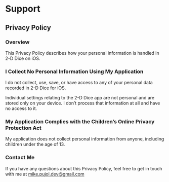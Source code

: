 # Support
## Privacy Policy
### Overview
This Privacy Policy describes how your personal information is handled in 2-D Dice on iOS.

### I Collect No Personal Information Using My Application
I do not collect, use, save, or have access to any of your personal data recorded in 2-D Dice for iOS.

Individual settings relating to the 2-D Dice app are not personal and are stored only on your device. I don’t process that information at all and have no access to it.

### My Application Complies with the Children’s Online Privacy Protection Act
My application does not collect personal information from anyone, including children under the age of 13.

### Contact Me
If you have any questions about this Privacy Policy, feel free to get in touch with me at mike.pujol.dev@gmail.com
